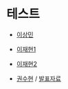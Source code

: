# 테스트

- [이상민](https://palm-albacore-4cb.notion.site/2-d9fc05d15e374867aeb88319af866210?pvs=4)

- [이재현1](https://cannot-afford-to-be-lazy.tistory.com/44)
- [이재현2](https://cannot-afford-to-be-lazy.tistory.com/45)

- [권수현](https://github.com/GDSC-KNU/3rd-study-backend-2/files/12813808/2.pdf)
/ [발표자료](https://github.com/GDSC-KNU/3rd-study-backend-2/files/12813810/2.pdf)